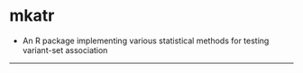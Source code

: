 # mkatr
 - An R package implementing various statistical methods for testing variant-set association

------
